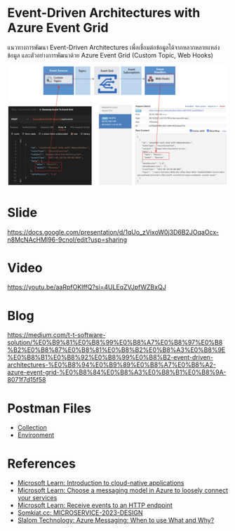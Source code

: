 # Event-Driven Architectures with Azure Event Grid
แนวทางการพัฒนา Event-Driven Architectures เพื่อเชื่อมต่อข้อมูลได้จากหลากหลายแหล่งข้อมูล และตัวอย่างการพัฒนาด้วย Azure Event Grid (Custom Topic, Web Hooks)

![](./Images/EventGrid.jpg)

# Slide
https://docs.google.com/presentation/d/1qUo_zVixoW0j3D6B2JOqaOcx-n8McNAcHMl96-9cnoI/edit?usp=sharing

# Video
https://youtu.be/aaRpfOKIffQ?si=4ULEqZVJpfWZBxQJ

# Blog
https://medium.com/t-t-software-solution/%E0%B9%81%E0%B8%99%E0%B8%A7%E0%B8%97%E0%B8%B2%E0%B8%87%E0%B8%81%E0%B8%B2%E0%B8%A3%E0%B8%9E%E0%B8%B1%E0%B8%92%E0%B8%99%E0%B8%B2-event-driven-architectures-%E0%B8%94%E0%B9%89%E0%B8%A7%E0%B8%A2-azure-event-grid-%E0%B8%84%E0%B8%A3%E0%B8%B1%E0%B8%9A-8071f7d15f58

# Postman Files
- [Collection](./Postman/Blog%20-%20Azure%20Event%20Grid.postman_collection.json)
- [Environment](./Postman/Blog%20-%20Azure%20Event%20Grid.postman_environment.json)

# References
- [Microsoft Learn: Introduction to cloud-native applications](https://learn.microsoft.com/en-us/dotnet/architecture/cloud-native/introduction)
- [Microsoft Learn: Choose a messaging model in Azure to loosely connect your services](https://learn.microsoft.com/en-us/training/modules/choose-a-messaging-model-in-azure-to-connect-your-services/)
- [Microsoft Learn: Receive events to an HTTP endpoint
](https://docs.microsoft.com/th-th/azure/event-grid/receive-events )
- [Somkiat.cc: MICROSERVICE-2023-DESIGN](https://github.com/up1/course_microservices-3-days/blob/master/slide/MICROSERVICE-2023-DESIGN.pdf)
- [Slalom Technology: Azure Messaging: When to use What and Why?](https://medium.com/slalom-technology/azure-messaging-when-to-use-what-and-why-post-3-8a914ec74822)
